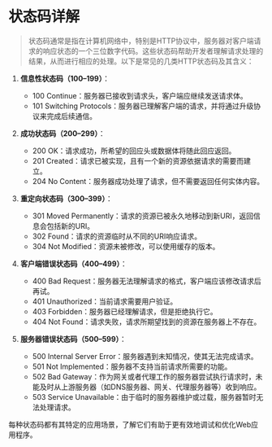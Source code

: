 
# 状态码详解

> 状态码通常是指在计算机网络中，特别是HTTP协议中，服务器对客户端请求的响应状态的一个三位数字代码。这些状态码帮助开发者理解请求处理的结果，从而进行相应的处理。以下是常见的几类HTTP状态码及其含义：

1. **信息性状态码（100–199）**：
   - 100 Continue：服务器已接收到请求头，客户端应继续发送请求体。
   - 101 Switching Protocols：服务器已理解客户端的请求，并将通过升级协议来完成后续通信。

2. **成功状态码（200–299）**：
   - 200 OK：请求成功，所希望的回应头或数据体将随此回应返回。
   - 201 Created：请求已被实现，且有一个新的资源依据请求的需要而建立。
   - 204 No Content：服务器成功处理了请求，但不需要返回任何实体内容。

3. **重定向状态码（300–399）**：
   - 301 Moved Permanently：请求的资源已被永久地移动到新URI，返回信息会包括新的URI。
   - 302 Found：请求的资源临时从不同的URI响应请求。
   - 304 Not Modified：资源未被修改，可以使用缓存的版本。

4. **客户端错误状态码（400–499）**：
   - 400 Bad Request：服务器无法理解请求的格式，客户端应该修改请求后再试。
   - 401 Unauthorized：当前请求需要用户验证。
   - 403 Forbidden：服务器已经理解请求，但是拒绝执行它。
   - 404 Not Found：请求失败，请求所期望找到的资源在服务器上不存在。

5. **服务器错误状态码（500–599）**：
   - 500 Internal Server Error：服务器遇到未知情况，使其无法完成请求。
   - 501 Not Implemented：服务器不支持当前请求所需要的功能。
   - 502 Bad Gateway：作为网关或者代理工作的服务器尝试执行请求时，未能及时从上游服务器（如DNS服务器、网关、代理服务器等）收到响应。
   - 503 Service Unavailable：由于临时的服务器维护或过载，服务器暂时无法处理请求。

每种状态码都有其特定的应用场景，了解它们有助于更有效地调试和优化Web应用程序。